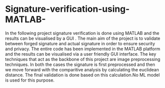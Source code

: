 # Signature-verification-using-MATLAB-
In the following project signature verification is done using MATLAB and the results can be visualised by a GUI .
The main aim of the project is to validate between forged signature and actual signature in order to ensure security and privacy.
The entire code has been implemented in the MATLAB platform and the results can be visualised via a user friendly GUI interface.
The key techniques that act as the backbone of this project are image preprocessing techniques.
In both the cases the signature is first preprocessed and then we move forward with the comparitive analysis by calculating the euclidean distance.
The final validation is done based on this calculation.No ML model is used for this purpose.
